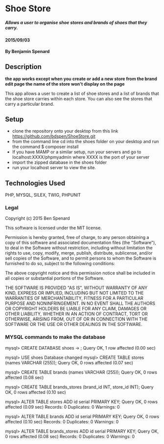 
# Shoe Store

##### Allows a user to organise shoe stores and brands of shoes that they carry.
#### 2015/09/03

#### By Benjamin Spenard

## Description
**the app works except when you create or add a new store from the brand
edit page the name of the store won't display on the page**

This app allows a user to create a list of shoe stores and a list of brands that
the shoe store carries within each store. You can also see the stores that carry
a particular brand.

## Setup

* clone the repository onto your desktop from this link  https://github.com/bdspen/ShoeStore.git
* from the command line cd into the shoes folder on your desktop and run the
command $ composer install
* If you have MAMP or a similar setup, run your servers and go to
localhost:XXXX/phpmyadmin where XXXX is the port of your server
* import the zipped database in the shoes folder
* run your localhost server to view the site.

## Technologies Used

PHP, MYSQL, SILEX, TWIG, PHPUNIT

### Legal


Copyright (c) 2015 Ben Spenard

This software is licensed under the MIT license.

Permission is hereby granted, free of charge, to any person obtaining a copy
of this software and associated documentation files (the "Software"), to deal
in the Software without restriction, including without limitation the rights
to use, copy, modify, merge, publish, distribute, sublicense, and/or sell
copies of the Software, and to permit persons to whom the Software is
furnished to do so, subject to the following conditions:

The above copyright notice and this permission notice shall be included in
all copies or substantial portions of the Software.

THE SOFTWARE IS PROVIDED "AS IS", WITHOUT WARRANTY OF ANY KIND, EXPRESS OR
IMPLIED, INCLUDING BUT NOT LIMITED TO THE WARRANTIES OF MERCHANTABILITY,
FITNESS FOR A PARTICULAR PURPOSE AND NONINFRINGEMENT. IN NO EVENT SHALL THE
AUTHORS OR COPYRIGHT HOLDERS BE LIABLE FOR ANY CLAIM, DAMAGES OR OTHER
LIABILITY, WHETHER IN AN ACTION OF CONTRACT, TORT OR OTHERWISE, ARISING FROM,
OUT OF OR IN CONNECTION WITH THE SOFTWARE OR THE USE OR OTHER DEALINGS IN
THE SOFTWARE.

### MYSQL commands to make the database

mysql> CREATE DATABASE shoes
    -> ;
Query OK, 1 row affected (0.00 sec)

mysql> USE shoes
Database changed
mysql> CREATE TABLE stores (names VARCHAR (255));
Query OK, 0 rows affected (0.07 sec)

mysql> CREATE TABLE brands (names VARCHAR (255));
Query OK, 0 rows affected (0.08 sec)

mysql> CREATE TABLE brands_stores (brand_id INT, store_id INT);
Query OK, 0 rows affected (0.10 sec)

mysql> ALTER TABLE stores ADD id serial PRIMARY KEY;
Query OK, 0 rows affected (0.09 sec)
Records: 0  Duplicates: 0  Warnings: 0

mysql> ALTER TABLE brands ADD id serial PRIMARY KEY;
Query OK, 0 rows affected (0.10 sec)
Records: 0  Duplicates: 0  Warnings: 0

mysql> ALTER TABLE brands_stores ADD id serial PRIMARY KEY;
Query OK, 0 rows affected (0.08 sec)
Records: 0  Duplicates: 0  Warnings: 0
